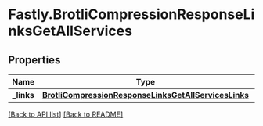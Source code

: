 # Fastly.BrotliCompressionResponseLinksGetAllServices

## Properties

Name | Type | Description | Notes
------------ | ------------- | ------------- | -------------
**_links** | [**BrotliCompressionResponseLinksGetAllServicesLinks**](BrotliCompressionResponseLinksGetAllServicesLinks.md) |  | [optional] 


[[Back to API list]](../../README.md#endpoints) [[Back to README]](../../README.md)
